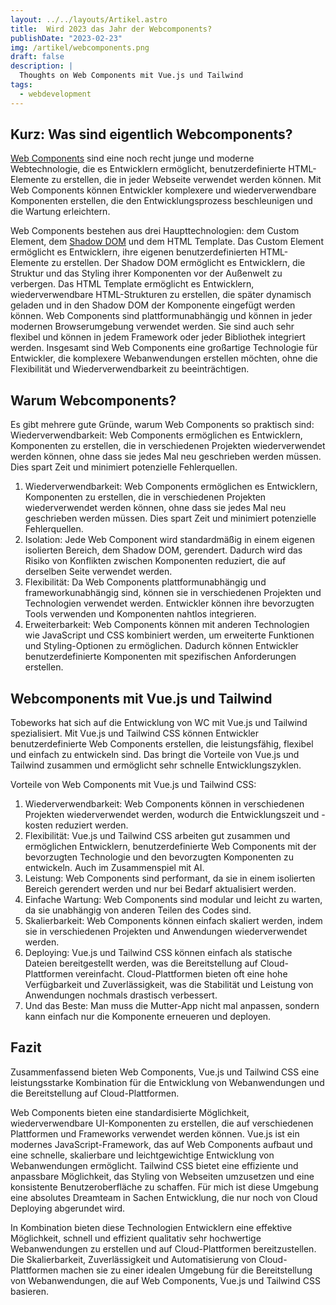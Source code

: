 ```yaml
---
layout: ../../layouts/Artikel.astro
title:  Wird 2023 das Jahr der Webcomponents?
publishDate: "2023-02-23"
img: /artikel/webcomponents.png
draft: false
description: |
  Thoughts on Web Components mit Vue.js und Tailwind
tags:
  - webdevelopment
---
```

## Kurz: Was sind eigentlich Webcomponents?
<a href="https://developer.mozilla.org/en-US/docs/Web/Web_Components" target="_blank">Web Components</a> sind eine noch recht junge und moderne Webtechnologie, die es Entwicklern ermöglicht, benutzerdefinierte HTML-Elemente zu erstellen, die in jeder Webseite verwendet werden können. Mit Web Components können Entwickler komplexere und wiederverwendbare Komponenten erstellen, die den Entwicklungsprozess beschleunigen und die Wartung erleichtern.

Web Components bestehen aus drei Haupttechnologien: dem Custom Element, dem <a href="https://developer.mozilla.org/de/docs/Web/Web_Components/Using_shadow_DOM" target="_blank">Shadow DOM</a> und dem HTML Template. Das Custom Element ermöglicht es Entwicklern, ihre eigenen benutzerdefinierten HTML-Elemente zu erstellen. Der Shadow DOM ermöglicht es Entwicklern, die Struktur und das Styling ihrer Komponenten vor der Außenwelt zu verbergen. Das HTML Template ermöglicht es Entwicklern, wiederverwendbare HTML-Strukturen zu erstellen, die später dynamisch geladen und in den Shadow DOM der Komponente eingefügt werden können.
Web Components sind plattformunabhängig und können in jeder modernen Browserumgebung verwendet werden. Sie sind auch sehr flexibel und können in jedem Framework oder jeder Bibliothek integriert werden.
Insgesamt sind Web Components eine großartige Technologie für Entwickler, die komplexere Webanwendungen erstellen möchten, ohne die Flexibilität und Wiederverwendbarkeit zu beeinträchtigen.

## Warum Webcomponents?
Es gibt mehrere gute Gründe, warum Web Components so praktisch sind:
Wiederverwendbarkeit: Web Components ermöglichen es Entwicklern, Komponenten zu erstellen, die in verschiedenen Projekten wiederverwendet werden können, ohne dass sie jedes Mal neu geschrieben werden müssen. Dies spart Zeit und minimiert potenzielle Fehlerquellen.

1. Wiederverwendbarkeit: Web Components ermöglichen es Entwicklern, Komponenten zu erstellen, die in verschiedenen Projekten wiederverwendet werden können, ohne dass sie jedes Mal neu geschrieben werden müssen. Dies spart Zeit und minimiert potenzielle Fehlerquellen.
2. Isolation: Jede Web Component wird standardmäßig in einem eigenen isolierten Bereich, dem Shadow DOM, gerendert. Dadurch wird das Risiko von Konflikten zwischen Komponenten reduziert, die auf derselben Seite verwendet werden.
3. Flexibilität: Da Web Components plattformunabhängig und frameworkunabhängig sind, können sie in verschiedenen Projekten und Technologien verwendet werden. Entwickler können ihre bevorzugten Tools verwenden und Komponenten nahtlos integrieren.
4. Erweiterbarkeit: Web Components können mit anderen Technologien wie JavaScript und CSS kombiniert werden, um erweiterte Funktionen und Styling-Optionen zu ermöglichen. Dadurch können Entwickler benutzerdefinierte Komponenten mit spezifischen Anforderungen erstellen. 


## Webcomponents mit Vue.js und Tailwind
Tobeworks hat sich auf die Entwicklung von WC mit Vue.js und Tailwind spezialisiert. Mit Vue.js und Tailwind CSS können Entwickler benutzerdefinierte Web Components erstellen, die leistungsfähig, flexibel und einfach zu entwickeln sind. Das bringt die Vorteile von Vue.js und Tailwind zusammen und ermöglicht sehr schnelle Entwicklungszyklen.

Vorteile von Web Components mit Vue.js und Tailwind CSS:
1. Wiederverwendbarkeit: Web Components können in verschiedenen Projekten wiederverwendet werden, wodurch die Entwicklungszeit und -kosten reduziert werden.
2. Flexibilität: Vue.js und Tailwind CSS arbeiten gut zusammen und ermöglichen Entwicklern, benutzerdefinierte Web Components mit der bevorzugten Technologie und den bevorzugten Komponenten zu entwickeln. Auch im Zusammenspiel mit AI.
3. Leistung: Web Components sind performant, da sie in einem isolierten Bereich gerendert werden und nur bei Bedarf aktualisiert werden.
4. Einfache Wartung: Web Components sind modular und leicht zu warten, da sie unabhängig von anderen Teilen des Codes sind.
5. Skalierbarkeit: Web Components können einfach skaliert werden, indem sie in verschiedenen Projekten und Anwendungen wiederverwendet werden.
6. Deploying: Vue.js und Tailwind CSS können einfach als statische Dateien bereitgestellt werden, was die Bereitstellung auf Cloud-Plattformen vereinfacht. Cloud-Plattformen bieten oft eine hohe Verfügbarkeit und Zuverlässigkeit, was die Stabilität und Leistung von Anwendungen nochmals drastisch verbessert. 
7. Und das Beste: Man muss die Mutter-App nicht mal anpassen, sondern kann einfach nur die Komponente erneueren und deployen.


## Fazit
Zusammenfassend bieten Web Components, Vue.js und Tailwind CSS eine leistungsstarke Kombination für die Entwicklung von Webanwendungen und die Bereitstellung auf Cloud-Plattformen.

Web Components bieten eine standardisierte Möglichkeit, wiederverwendbare UI-Komponenten zu erstellen, die auf verschiedenen Plattformen und Frameworks verwendet werden können. Vue.js ist ein modernes JavaScript-Framework, das auf Web Components aufbaut und eine schnelle, skalierbare und leichtgewichtige Entwicklung von Webanwendungen ermöglicht. Tailwind CSS bietet eine effiziente und anpassbare Möglichkeit, das Styling von Webseiten umzusetzen und eine konsistente Benutzeroberfläche zu schaffen.
Für mich ist diese Umgebung eine absolutes Dreamteam in Sachen Entwicklung, die nur noch von Cloud Deploying abgerundet wird.

In Kombination bieten diese Technologien Entwicklern eine effektive Möglichkeit, schnell und effizient qualitativ sehr hochwertige Webanwendungen zu erstellen und auf Cloud-Plattformen bereitzustellen. Die Skalierbarkeit, Zuverlässigkeit und Automatisierung von Cloud-Plattformen machen sie zu einer idealen Umgebung für die Bereitstellung von Webanwendungen, die auf Web Components, Vue.js und Tailwind CSS basieren.
